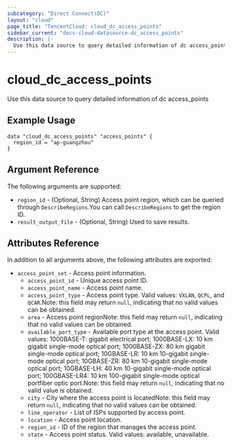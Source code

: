 ```yaml
---
subcategory: "Direct Connect(DC)"
layout: "cloud"
page_title: "TencentCloud: cloud_dc_access_points"
sidebar_current: "docs-cloud-datasource-dc_access_points"
description: |-
  Use this data source to query detailed information of dc access_points
---
```


# cloud_dc_access_points

Use this data source to query detailed information of dc access_points

## Example Usage

```hcl
data "cloud_dc_access_points" "access_points" {
  region_id = "ap-guangzhou"
}
```

## Argument Reference

The following arguments are supported:

* `region_id` - (Optional, String) Access point region, which can be queried through `DescribeRegions`.You can call `DescribeRegions` to get the region ID.
* `result_output_file` - (Optional, String) Used to save results.

## Attributes Reference

In addition to all arguments above, the following attributes are exported:

* `access_point_set` - Access point information.
  * `access_point_id` - Unique access point ID.
  * `access_point_name` - Access point name.
  * `access_point_type` - Access point type. Valid values: `VXLAN`, `QCPL`, and `QCAR`.Note: this field may return `null`, indicating that no valid values can be obtained.
  * `area` - Access point regionNote: this field may return `null`, indicating that no valid values can be obtained.
  * `available_port_type` - Available port type at the access point. Valid values: 1000BASE-T: gigabit electrical port; 1000BASE-LX: 10 km gigabit single-mode optical port; 1000BASE-ZX: 80 km gigabit single-mode optical port; 10GBASE-LR: 10 km 10-gigabit single-mode optical port; 10GBASE-ZR: 80 km 10-gigabit single-mode optical port; 10GBASE-LH: 40 km 10-gigabit single-mode optical port; 100GBASE-LR4: 10 km 100-gigabit single-mode optical portfiber optic port.Note: this field may return `null`, indicating that no valid value is obtained.
  * `city` - City where the access point is locatedNote: this field may return `null`, indicating that no valid values can be obtained.
  * `line_operator` - List of ISPs supported by access point.
  * `location` - Access point location.
  * `region_id` - ID of the region that manages the access point.
  * `state` - Access point status. Valid values: available, unavailable.


